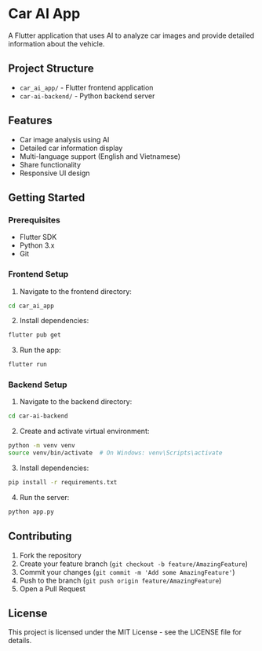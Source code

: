 # Car AI App

A Flutter application that uses AI to analyze car images and provide detailed information about the vehicle.

## Project Structure

- `car_ai_app/` - Flutter frontend application
- `car-ai-backend/` - Python backend server

## Features

- Car image analysis using AI
- Detailed car information display
- Multi-language support (English and Vietnamese)
- Share functionality
- Responsive UI design

## Getting Started

### Prerequisites

- Flutter SDK
- Python 3.x
- Git

### Frontend Setup

1. Navigate to the frontend directory:
```bash
cd car_ai_app
```

2. Install dependencies:
```bash
flutter pub get
```

3. Run the app:
```bash
flutter run
```

### Backend Setup

1. Navigate to the backend directory:
```bash
cd car-ai-backend
```

2. Create and activate virtual environment:
```bash
python -m venv venv
source venv/bin/activate  # On Windows: venv\Scripts\activate
```

3. Install dependencies:
```bash
pip install -r requirements.txt
```

4. Run the server:
```bash
python app.py
```

## Contributing

1. Fork the repository
2. Create your feature branch (`git checkout -b feature/AmazingFeature`)
3. Commit your changes (`git commit -m 'Add some AmazingFeature'`)
4. Push to the branch (`git push origin feature/AmazingFeature`)
5. Open a Pull Request

## License

This project is licensed under the MIT License - see the LICENSE file for details. 
